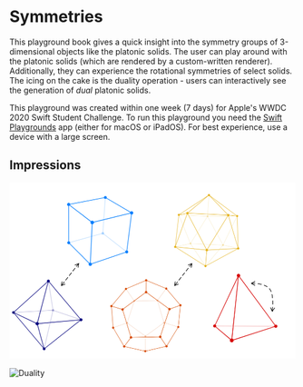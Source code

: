 # Symmetries

This playground book gives a quick insight into the symmetry groups of 3-dimensional objects like the platonic solids.
The user can play around with the platonic solids (which are rendered by a custom-written renderer). Additionally, they can experience the rotational symmetries of select solids. The icing on the cake is the duality operation - users can interactively see the generation of *dual* platonic solids. 

This playground was created within one week (7 days) for Apple's WWDC 2020 Swift Student Challenge. To run this playground you need the [Swift Playgrounds](https://www.apple.com/swift/playgrounds/) app (either for macOS or iPadOS). For best experience, use a device with a large screen.

## Impressions

![DualityGraph](DualityGraph.png)

![Duality](Duality.gif)
